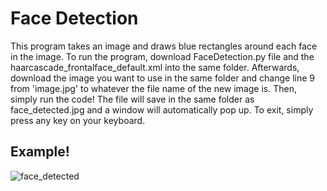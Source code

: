 # Face Detection

This program takes an image and draws blue rectangles around each face in the image. To run the program, download FaceDetection.py file and the haarcascade_frontalface_default.xml into the same folder. Afterwards, download the image you want to use in the same folder and change line 9 from 'image.jpg' to whatever the file name of the new image is. Then, simply run the code! The file will save in the same folder as face_detected.jpg and a window will automatically pop up. To exit, simply press any key on your keyboard.

## Example!
![face_detected](https://github.com/user-attachments/assets/794d131c-21d5-4320-a934-dcfdc8e2331f)
